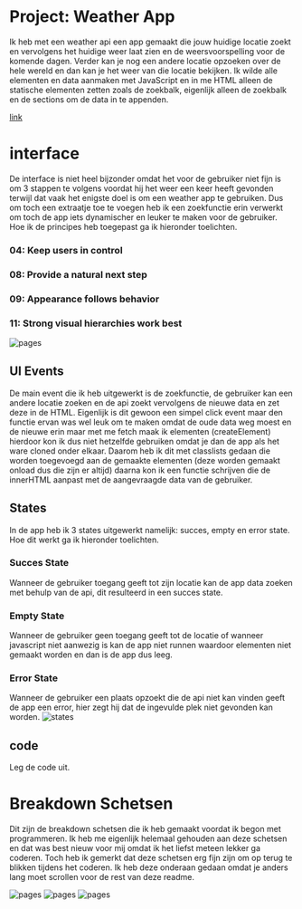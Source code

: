 # Project: Weather App
Ik heb met een weather api een app gemaakt die jouw huidige locatie zoekt en vervolgens het huidige weer laat zien en de weersvoorspelling voor de komende dagen. Verder kan je nog een andere locatie opzoeken over de hele wereld en dan kan je het weer van die locatie bekijken. Ik wilde alle elementen en data aanmaken met JavaScript en in me HTML alleen de statische elementen zetten zoals de zoekbalk, eigenlijk alleen de zoekbalk en de sections om de data in te appenden.

[link](link.com)

# interface
De interface is niet heel bijzonder omdat het voor de gebruiker niet fijn is om 3 stappen te volgens voordat hij het weer een keer heeft gevonden terwijl dat vaak het enigste doel is om een weather app te gebruiken. Dus om toch een extraatje toe te voegen heb ik een zoekfunctie erin verwerkt om toch de app iets dynamischer en leuker te maken voor de gebruiker. Hoe ik de principes heb toegepast ga ik hieronder toelichten.

### 04: Keep users in control

### 08: Provide a natural next step

### 09: Appearance follows behavior

### 11: Strong visual hierarchies work best

![pages](https://github.com/DeefDeMeef/frontend-voor-designers-2021/blob/main/opdracht3/images/pages.png)

## UI Events
De main event die ik heb uitgewerkt is de zoekfunctie, de gebruiker kan een andere locatie zoeken en de api zoekt vervolgens de nieuwe data en zet deze in de HTML. Eigenlijk is dit gewoon een simpel click event maar den functie ervan was wel leuk om te maken omdat de oude data weg moest en de nieuwe erin maar met me fetch maak ik elementen (createElement) hierdoor kon ik dus niet hetzelfde gebruiken omdat je dan de app als het ware cloned onder elkaar. Daarom heb ik dit met classlists gedaan die worden toegevoegd aan de gemaakte elementen (deze worden gemaakt onload dus die zijn er altijd) daarna kon ik een functie schrijven die de innerHTML aanpast met de aangevraagde data van de gebruiker.

## States
In de app heb ik 3 states uitgewerkt namelijk: succes, empty en error state. Hoe dit werkt ga ik hieronder toelichten.
### Succes State
Wanneer de gebruiker toegang geeft tot zijn locatie kan de app data zoeken met behulp van de api, dit resulteerd in een succes state.
### Empty State
Wanneer de gebruiker geen toegang geeft tot de locatie of wanneer javascript niet aanwezig is kan de app niet runnen waardoor elementen niet gemaakt worden en dan is de app dus leeg.
### Error State
Wanneer de gebruiker een plaats opzoekt die de api niet kan vinden geeft de app een error, hier zegt hij dat de ingevulde plek niet gevonden kan worden.
![states](https://github.com/DeefDeMeef/frontend-voor-designers-2021/blob/main/opdracht3/images/states.png)

## code
Leg de code uit.

# Breakdown Schetsen
Dit zijn de breakdown schetsen die ik heb gemaakt voordat ik begon met programmeren. Ik heb me eigenlijk helemaal gehouden aan deze schetsen en dat was best nieuw voor mij omdat ik het liefst meteen lekker ga coderen. Toch heb ik gemerkt dat deze schetsen erg fijn zijn om op terug te blikken tijdens het coderen. Ik heb deze onderaan gedaan omdat je anders lang moet scrollen voor de rest van deze readme.

![pages](https://github.com/DeefDeMeef/frontend-voor-designers-2021/blob/main/opdracht3/images/breakdown1.jpg)
![pages](https://github.com/DeefDeMeef/frontend-voor-designers-2021/blob/main/opdracht3/images/breakdown2.jpg)
![pages](https://github.com/DeefDeMeef/frontend-voor-designers-2021/blob/main/opdracht3/images/breakdown3.jpg)
